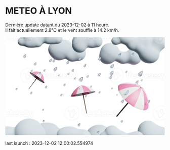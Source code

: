 # METEO À LYON

Dernière update datant du 2023-12-02 à 11 heure.  
Il fait actuellement 2.8°C et le vent souffle à 14.2 km/h.      

![](./.github/rain.png)

last launch : 2023-12-02 12:00:02.554974
